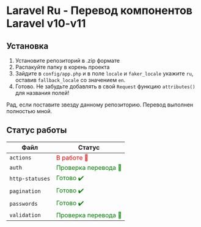 # Laravel Ru - Перевод компонентов Laravel v10-v11

## Установка
1. Установите репозиторий в .zip формате
2. Распакуйте папку в корень проекта
3. Зайдите в `config/app.php` и в поле `locale` и `faker_locale` укажите `ru`, оставив `fallback_locale` со значением `en`.
4. Готово. Не забудьте добавлять в свой `Request` функцию `attributes()` для названия полей!

Рад, если поставите звезду данному репозиторию. Перевод выполнен полностью мной.

## Статус работы
| Файл | Статус |
|-----------------|-------------------------------------------------------|
| `actions`       | <span style="color:red">В работе 📝</span>              |
| `auth`          | <span style="color:green">Проверка перевода 🔄</span> |
| `http-statuses` | <span style="color:green">Готово ✔️</span>            |
| `pagination`    | <span style="color:green">Готово ✔️</span>            |
| `passwords`     | <span style="color:green">Готово ✔️</span>            |
| `validation`    | <span style="color:green">Проверка перевода 🔄</span> |
